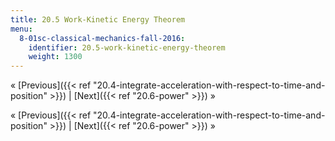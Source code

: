 ```yaml
---
title: 20.5 Work-Kinetic Energy Theorem
menu:
  8-01sc-classical-mechanics-fall-2016:
    identifier: 20.5-work-kinetic-energy-theorem
    weight: 1300
---
```

« [Previous]({{< ref "20.4-integrate-acceleration-with-respect-to-time-and-position" >}}) | [Next]({{< ref "20.6-power" >}}) »

« [Previous]({{< ref "20.4-integrate-acceleration-with-respect-to-time-and-position" >}}) | [Next]({{< ref "20.6-power" >}}) »